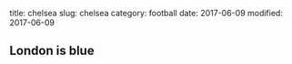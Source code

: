 title: chelsea
slug: chelsea
category: football
date: 2017-06-09
modified: 2017-06-09

## London is blue